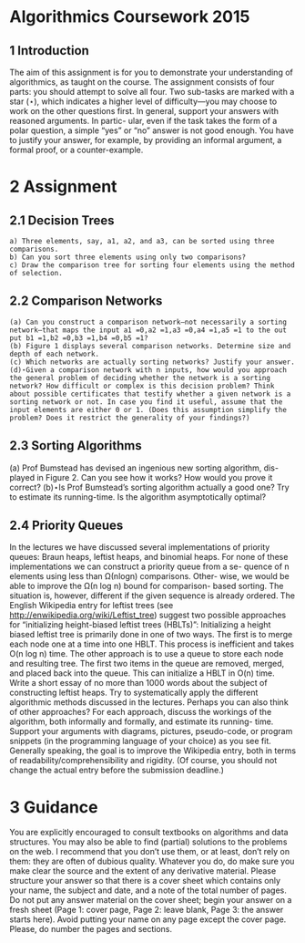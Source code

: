 Algorithmics Coursework 2015
============================

1 Introduction
--------------
The aim of this assignment is for you to demonstrate your understanding of algorithmics, as taught on the course.
The assignment consists of four parts: you should attempt to solve all four. Two sub-tasks are marked with a star (⋆), which indicates a higher level of difficulty—you may choose to work on the other questions first.
In general, support your answers with reasoned arguments. In partic- ular, even if the task takes the form of a polar question, a simple “yes” or “no” answer is not good enough. You have to justify your answer, for example, by providing an informal argument, a formal proof, or a counter-example.

2 Assignment 
============

2.1 Decision Trees
------------------
    a) Three elements, say, a1, a2, and a3, can be sorted using three comparisons.
    b) Can you sort three elements using only two comparisons?
    c) Draw the comparison tree for sorting four elements using the method of selection.
    

2.2 Comparison Networks
-----------------------
    (a) Can you construct a comparison network—not necessarily a sorting network—that maps the input a1 =0,a2 =1,a3 =0,a4 =1,a5 =1 to the out put b1 =1,b2 =0,b3 =1,b4 =0,b5 =1?
    (b) Figure 1 displays several comparison networks. Determine size and depth of each network.
    (c) Which networks are actually sorting networks? Justify your answer.
    (d)⋆Given a comparison network with n inputs, how would you approach the general problem of deciding whether the network is a sorting network? How difficult or complex is this decision problem? Think about possible certificates that testify whether a given network is a sorting network or not. In case you find it useful, assume that the input elements are either 0 or 1. (Does this assumption simplify the problem? Does it restrict the generality of your findings?)
    
2.3 Sorting Algorithms
----------------------
(a) Prof Bumstead has devised an ingenious new sorting algorithm, dis- played in Figure 2. Can you see how it works? How would you prove it correct?
(b)⋆Is Prof Bumstead’s sorting algorithm actually a good one? Try to estimate its running-time. Is the algorithm asymptotically optimal?

2.4 Priority Queues
-------------------
In the lectures we have discussed several implementations of priority queues: Braun heaps, leftist heaps, and binomial heaps. For none of these implementations we can construct a priority queue from a se- quence of n elements using less than Ω(nlogn) comparisons. Other- wise, we would be able to improve the Ω(n log n) bound for comparison- based sorting.
The situation is, however, different if the given sequence is already ordered. The English Wikipedia entry for leftist trees (see http://enwikipedia.org/wiki/Leftist_tree) suggest two possible approaches for “initializing height-biased leftist trees (HBLTs)”:
Initializing a height biased leftist tree is primarily done in one of two ways. The first is to merge each node one at a time into one HBLT. This process is inefficient and takes O(n log n) time. The other approach is to use a queue to store each node and resulting tree. The first two items in the queue are removed, merged, and placed back into the queue. This can initialize a HBLT in O(n) time.
Write a short essay of no more than 1000 words about the subject of constructing leftist heaps. Try to systematically apply the different algorithmic methods discussed in the lectures. Perhaps you can also think of other approaches? For each approach, discuss the workings of the algorithm, both informally and formally, and estimate its running- time. Support your arguments with diagrams, pictures, pseudo-code, or
program snippets (in the programming language of your choice) as you see fit.
Generally speaking, the goal is to improve the Wikipedia entry, both in terms of readability/comprehensibility and rigidity. (Of course, you should not change the actual entry before the submission deadline.)

3 Guidance
==========
You are explicitly encouraged to consult textbooks on algorithms and data structures. You may also be able to find (partial) solutions to the problems on the web. I recommend that you don’t use them, or at least, don’t rely on them: they are often of dubious quality. Whatever you do, do make sure you make clear the source and the extent of any derivative material.
Please structure your answer so that there is a cover sheet which contains only your name, the subject and date, and a note of the total number of pages. Do not put any answer material on the cover sheet; begin your answer on a fresh sheet (Page 1: cover page, Page 2: leave blank, Page 3: the answer starts here). Avoid putting your name on any page except the cover page. Please, do number the pages and sections.